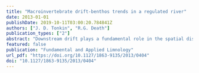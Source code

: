 ```yaml
---
title: "Macroinvertebrate drift-benthos trends in a regulated river"
date: 2013-01-01
publishDate: 2019-10-11T03:00:20.784841Z
authors: ["J. D. Tonkin", "R.G. Death"]
publication_types: ["2"]
abstract: "Downstream drift plays a fundamental role in the spatial distribution and community structure of lotic macroinvertebrates. We sampled both benthic and drifting macroinvertebrates at 15 sites, in three sections of river with varying flow alteration along the Tongariro River, New Zealand. Our objectives were to examine whether (i) benthic and drift density were linearly related throughout the river, (ii) the presence of dams affected the propensity of macroinvertebrates to drift, and (iii) drift propensity was related to benthic periphyton biomass or natural longitudinal patterns down the river. More taxa were collected from the drift than the benthos, although drift and benthic samples were generally taxonomically similar, despite some structural differences. Nonetheless, differences were evident between the major groups when assessing density and relative abundance links between the benthos and drift. The presence of dams did not affect the propensity of macroinvertebrates to drift on the whole, nor was propensity affected by periphyton biomass or distance from source. These results suggest that although altered periphyton biomass in downstream sections in the Tongariro River is altering the composition of benthic and drifting macroinvertebrates, drift propensity is unaffected. However, some deviations from linear relationships between benthic and drift density are evident suggesting these links may be taxon specific."
featured: false
publication: "Fundamental and Applied Limnology"
url_pdf: "https://doi.org/10.1127/1863-9135/2013/0404"
doi: "10.1127/1863-9135/2013/0404"
---
```


